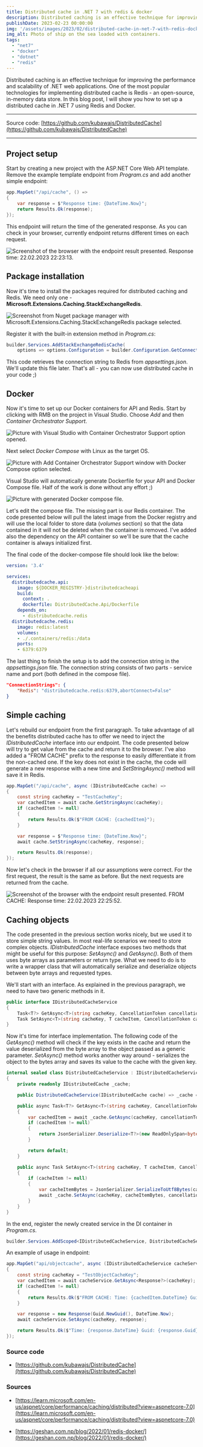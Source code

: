 ```yaml
---
title: Distributed cache in .NET 7 with redis & docker
description: Distributed caching is an effective technique for improving the performance and scalability of .NET web applications. In this blog post, I show how to set up a distributed cache in .NET 7 using Redis and Docker.
publishDate: 2023-02-23 00:00:00
img: '/assets/images/2023/02/distributed-cache-in-net-7-with-redis-docker/images/hero.jpg'
img_alt: Photo of ship on the sea loaded with containers.
tags: 
  - "net7"
  - "docker"
  - "dotnet"
  - "redis"
---
```


Distributed caching is an effective technique for improving the performance and scalability of .NET web applications. One of the most popular technologies for implementing distributed cache is Redis - an open-source, in-memory data store. In this blog post, I will show you how to set up a distributed cache in .NET 7 using Redis and Docker.

* * *

Source code: [https://github.com/kubawajs/DistributedCache](https://github.com/kubawajs/DistributedCache)

* * *

## Project setup

Start by creating a new project with the ASP.NET Core Web API template. Remove the example template endpoint from _Program.cs_ and add another simple endpoint:

```csharp
app.MapGet("/api/cache", () =>
{
    var response = $"Response time: {DateTime.Now}";
    return Results.Ok(response);
});
```

This endpoint will return the time of the generated response. As you can check in your browser, currently endpoint returns different times on each request.

![Screenshot of the browser with the endpoint result presented. Response time: 22.02.2023 22:23:13.](/assets/images/2023/02/distributed-cache-in-net-7-with-redis-docker/images/image-1.png?w=832)

## Package installation

Now it's time to install the packages required for distributed caching and Redis. We need only one - **Microsoft.Extensions.Caching.StackExchangeRedis**.

![Screenshot from Nuget package manager with Microsoft.Extensions.Caching.StackExchangeRedis package selected.](/assets/images/2023/02/distributed-cache-in-net-7-with-redis-docker/images/image-2.png?w=650)

Register it with the built-in extension method in _Program.cs_:

```csharp
builder.Services.AddStackExchangeRedisCache(
    options => options.Configuration = builder.Configuration.GetConnectionString("Redis"));
```

This code retrieves the connection string to Redis from _appsettings.json_. We'll update this file later. That's all - you can now use distributed cache in your code ;)

## Docker

Now it's time to set up our Docker containers for API and Redis. Start by clicking with RMB on the project in Visual Studio. Choose _Add_ and then _Container Orchestrator Support_.

![Picture with Visual Studio with Container Orchestrator Support option opened.](/assets/images/2023/02/distributed-cache-in-net-7-with-redis-docker/images/image-3.png?w=680)

Next select _Docker Compose_ with Linux as the target OS.

![Picture with Add Container Orchestrator Support window with Docker Compose option selected.](/assets/images/2023/02/distributed-cache-in-net-7-with-redis-docker/images/image-4.png?w=415)

Visual Studio will automatically generate Dockerfile for your API and Docker Compose file. Half of the work is done without any effort ;)

![Picture with generated Docker compose file.](/assets/images/2023/02/distributed-cache-in-net-7-with-redis-docker/images/image-5.png?w=1024)

Let's edit the compose file. The missing part is our Redis container. The code presented below will pull the latest image from the Docker registry and will use the local folder to store data (_volumes_ section) so that the data contained in it will not be deleted when the container is removed. I've added also the dependency on the API container so we'll be sure that the cache container is always initialized first.

The final code of the docker-compose file should look like the below:

```yaml
version: '3.4'

services:
  distributedcache.api:
    image: ${DOCKER_REGISTRY-}distributedcacheapi
    build:
      context: .
      dockerfile: DistributedCache.Api/Dockerfile
    depends_on:
      - distributedcache.redis
  distributedcache.redis:
    image: redis:latest
    volumes:
    - ./.containers/redis:/data
    ports:
    - 6379:6379
```

The last thing to finish the setup is to add the connection string in the _appsettings.json_ file. The connection string consists of two parts - service name and port (both defined in the compose file).

```json
"ConnectionStrings": {
    "Redis": "distributedcache.redis:6379,abortConnect=False"
}
```

## Simple caching

Let's rebuild our endpoint from the first paragraph. To take advantage of all the benefits distributed cache has to offer we need to inject the _IDistributedCache_ interface into our endpoint. The code presented below will try to get value from the cache and return it to the browser. I've also added a "FROM CACHE" prefix to the response to easily differentiate it from the non-cached one. If the key does not exist in the cache, the code will generate a new response with a new time and _SetStringAsync()_ method will save it in Redis.

```csharp
app.MapGet("/api/cache", async (IDistributedCache cache) =>
{
    const string cacheKey = "TestCacheKey";
    var cachedItem = await cache.GetStringAsync(cacheKey);
    if (cachedItem != null)
    {
        return Results.Ok($"FROM CACHE: {cachedItem}");
    }

    var response = $"Response time: {DateTime.Now}";
    await cache.SetStringAsync(cacheKey, response);

    return Results.Ok(response);
});
```

Now let's check in the browser if all our assumptions were correct. For the first request, the result is the same as before. But the next requests are returned from the cache.

![Screenshot of the browser with the endpoint result presented. FROM CACHE: Response time: 22.02.2023 22:25:52.](/assets/images/2023/02/distributed-cache-in-net-7-with-redis-docker/images/image-6.png?w=513)

## Caching objects

The code presented in the previous section works nicely, but we used it to store simple string values. In most real-life scenarios we need to store complex objects. _IDistributedCache_ interface exposes two methods that might be useful for this purpose: _SetAsync()_ and _GetAsync()_. Both of them uses byte arrays as parameters or return type. What we need to do is to write a wrapper class that will automatically serialize and deserialize objects between byte arrays and requested types.

We'll start with an interface. As explained in the previous paragraph, we need to have two generic methods in it.

```csharp
public interface IDistributedCacheService
{
    Task<T?> GetAsync<T>(string cacheKey, CancellationToken cancellationToken = default);
    Task SetAsync<T>(string cacheKey, T cacheItem, CancellationToken cancellationToken = default);
}
```

Now it's time for interface implementation. The following code of the _GetAsync()_ method will check if the key exists in the cache and return the value deserialized from the byte array to the object passed as a generic parameter. _SetAsync()_ method works another way around - serializes the object to the bytes array and saves its value to the cache with the given key.

```csharp
internal sealed class DistributedCacheService : IDistributedCacheService
{
    private readonly IDistributedCache _cache;

    public DistributedCacheService(IDistributedCache cache) => _cache = cache;

    public async Task<T?> GetAsync<T>(string cacheKey, CancellationToken cancellationToken = default)
    {
        var cachedItem = await _cache.GetAsync(cacheKey, cancellationToken);
        if (cachedItem != null)
        {
            return JsonSerializer.Deserialize<T?>(new ReadOnlySpan<byte>(cachedItem));
        }

        return default;
    }

    public async Task SetAsync<T>(string cacheKey, T cacheItem, CancellationToken cancellationToken = default)
    {
        if (cacheItem != null)
        {
            var cacheItemBytes = JsonSerializer.SerializeToUtf8Bytes(cacheItem);
            await _cache.SetAsync(cacheKey, cacheItemBytes, cancellationToken);
        }
    }
}
```

In the end, register the newly created service in the DI container in _Program.cs_.

```csharp
builder.Services.AddScoped<IDistributedCacheService, DistributedCacheService>();
```

An example of usage in endpoint:

```csharp
app.MapGet("api/objectcache", async (IDistributedCacheService cacheService) =>
{
    const string cacheKey = "TestObjectCacheKey";
    var cachedItem = await cacheService.GetAsync<Response?>(cacheKey);
    if (cachedItem != null)
    {
        return Results.Ok($"FROM CACHE: Time: {cachedItem.DateTime} Guid: {cachedItem.Guid}");
    }

    var response = new Response(Guid.NewGuid(), DateTime.Now);
    await cacheService.SetAsync(cacheKey, response);

    return Results.Ok($"Time: {response.DateTime} Guid: {response.Guid}");
});
```

### Source code

- [https://github.com/kubawajs/DistributedCache](https://github.com/kubawajs/DistributedCache)

### Sources

- [https://learn.microsoft.com/en-us/aspnet/core/performance/caching/distributed?view=aspnetcore-7.0](https://learn.microsoft.com/en-us/aspnet/core/performance/caching/distributed?view=aspnetcore-7.0)

- [https://geshan.com.np/blog/2022/01/redis-docker/](https://geshan.com.np/blog/2022/01/redis-docker/)